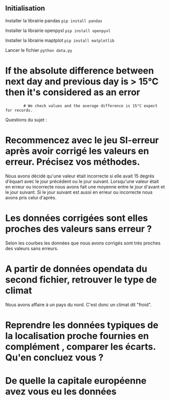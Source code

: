 
## Initialisation 

Installer la librairie pandas
`pip install pandas`

Installer la librairie openpyxl
`pip install openpyxl`

Installer la librairie maptplot
`pip install matplotlib`

Lancer le fichier 
`python data.py`

# If the absolute difference between next day and previous day is > 15°C then it's considered as an error
            # We check values and the average difference is 15°C expect for records.
Questions du sujet : 

# Recommencez avec le jeu SI-erreur après avoir corrigé les valeurs en erreur. Précisez vos méthodes.
Nous avons décidé qu'une valeur était incorrecte si elle avait 15 degrés d'équart avec le jour précédent ou le jour suivant.
Lorsqu'une valeur était en erreur ou incorrecte nous avons fait une moyenne entre le jour d'avant et le jour suivant. Si le jour suivant est aussi en erreur ou incorrecte nous avons pris celui d'après.

# Les données corrigées sont elles proches des valeurs sans erreur ?
Selon les courbes  les données que nous avons corrigés sont très proches des valeurs sans erreurs.

# A partir de données opendata du second fichier, retrouver le type de climat
Nous avons affaire à un pays du nord. C'est donc un climat dit "froid".

# Reprendre les données typiques de la localisation proche fournies en complément , comparer les écarts. Qu'en concluez vous ?

# De quelle la capitale européenne avez vous eu les données 

